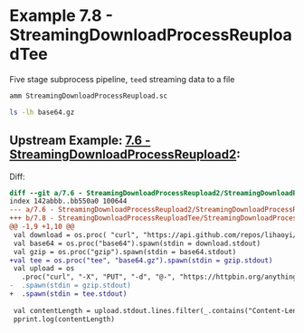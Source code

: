 # Example 7.8 - StreamingDownloadProcessReuploadTee
Five stage subprocess pipeline, `tee`d streaming data to a file

```bash
amm StreamingDownloadProcessReupload.sc

ls -lh base64.gz
```


## Upstream Example: [7.6 - StreamingDownloadProcessReupload2](https://github.com/handsonscala/handsonscala/tree/v1/examples/7.6%20-%20StreamingDownloadProcessReupload2):
Diff:
```diff
diff --git a/7.6 - StreamingDownloadProcessReupload2/StreamingDownloadProcessReupload.sc b/7.8 - StreamingDownloadProcessReuploadTee/StreamingDownloadProcessReupload.sc
index 142abbb..bb550a0 100644
--- a/7.6 - StreamingDownloadProcessReupload2/StreamingDownloadProcessReupload.sc	
+++ b/7.8 - StreamingDownloadProcessReuploadTee/StreamingDownloadProcessReupload.sc	
@@ -1,9 +1,10 @@
 val download = os.proc( "curl", "https://api.github.com/repos/lihaoyi/mill/releases").spawn()
 val base64 = os.proc("base64").spawn(stdin = download.stdout)
 val gzip = os.proc("gzip").spawn(stdin = base64.stdout)
+val tee = os.proc("tee", "base64.gz").spawn(stdin = gzip.stdout)
 val upload = os
   .proc("curl", "-X", "PUT", "-d", "@-", "https://httpbin.org/anything")
-  .spawn(stdin = gzip.stdout)
+  .spawn(stdin = tee.stdout)
 
 val contentLength = upload.stdout.lines.filter(_.contains("Content-Length"))
 pprint.log(contentLength)
```
